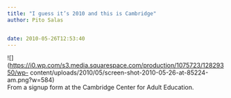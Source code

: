 ```yaml
---
title: "I guess it’s 2010 and this is Cambridge"
author: Pito Salas


date: 2010-05-26T12:53:40
---
```




![](https://i0.wp.com/s3.media.squarespace.com/production/1075723/12829350/wp-
content/uploads/2010/05/screen-shot-2010-05-26-at-85224-am.png?w=584)  
From a signup form at the Cambridge Center for Adult Education.


